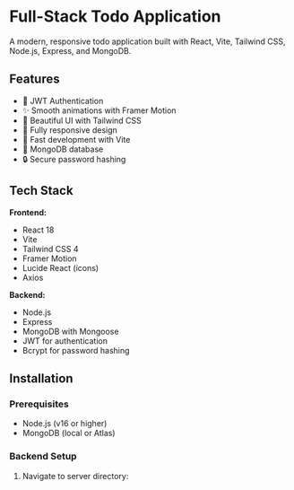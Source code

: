 # Full-Stack Todo Application

A modern, responsive todo application built with React, Vite, Tailwind CSS, Node.js, Express, and MongoDB.

## Features

- 🔐 JWT Authentication
- ✨ Smooth animations with Framer Motion
- 🎨 Beautiful UI with Tailwind CSS
- 📱 Fully responsive design
- 🚀 Fast development with Vite
- 💾 MongoDB database
- 🔒 Secure password hashing

## Tech Stack

**Frontend:**
- React 18
- Vite
- Tailwind CSS 4
- Framer Motion
- Lucide React (icons)
- Axios

**Backend:**
- Node.js
- Express
- MongoDB with Mongoose
- JWT for authentication
- Bcrypt for password hashing

## Installation

### Prerequisites
- Node.js (v16 or higher)
- MongoDB (local or Atlas)

### Backend Setup

1. Navigate to server directory:
